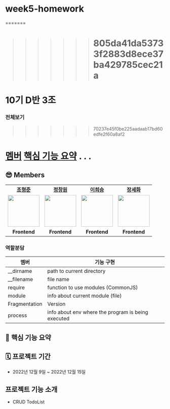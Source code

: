 # week5-homework

=======

> > > > > > > # 805da41da53733f2883d8ece37ba429785cec21a

# 10기 D반 3조

### 전체보기

> > > > > > > 70237e45f0be225aadaab17bd60edfe2f60a8af2

[멤버](#members)
[핵심 기능 요약](#핵심-기능-요약)
.
.
.
=======

## 😎 Members

<table>
   <tr>
    <td align="center"><b><a href="https://github.com/cho98">조형준</a></b></td>
    <td align="center"><b><a href="https://github.com/AlgoRoots">정창원</a></b></td>
    <td align="center"><b><a href="https://github.com/heeseung721/">이희승</a></b></td>
    <td align="center"><b><a href="https://github.com/catalinakim">장세화</a></b></td>
  </tr>
  <tr>
    <td align="center"><a href="https://github.com/cho98"><img src="https://user-images.githubusercontent.com/102004753/206716605-be57ef4c-d792-44ae-aea3-bf70c225bffc.png" width="100px" /></a></td>
    <td align="center"><a href="https://github.com/AlgoRoots"><img src="https://user-images.githubusercontent.com/102004753/206716739-5ba84067-de95-4f8c-bf16-5bd2f96afd5e.png" width="100px" /></a></td>
    <td align="center"><a href="https://github.com/limjae"><img src="https://user-images.githubusercontent.com/102004753/206716925-013af177-e5a9-4053-ba66-33d83fb3b47f.png" width="100px" /></a></td>
    <td align="center"><a href="https://github.com/catalinakim"><img src="https://user-images.githubusercontent.com/102004753/206717042-96d6c495-1a59-47ed-942b-96320009aa05.png" width="100px" /></a></td>
    
  </tr>
  <tr>
    <td align="center"><b>Frontend</b></td>
    <td align="center"><b>Frontend</b></td>
    <td align="center"><b>Frontend</b></td>
    <td align="center"><b>Frontend</b></td>
  </tr>
</table>

### 역할분담

| 멤버          | 기능 구현                                          |
| ------------- | -------------------------------------------------- |
| \_\_dirname   | path to current directory                          |
| \_\_filename  | file name                                          |
| require       | function to use modules (CommonJS)                 |
| module        | info about current module (file)                   |
| Fragmentation | Version                                            |
| process       | info about env where the program is being executed |

## 📌 핵심 기능 요약

## 🗓 프로젝트 기간

- 2022년 12월 9일 ~ 2022년 12월 15일

## 프로젝트 기능 소개

- CRUD TodoList

